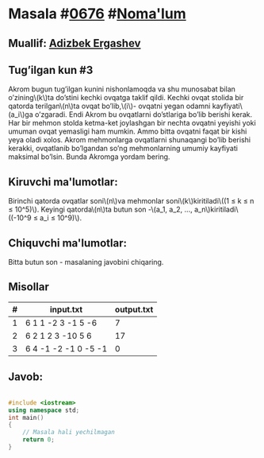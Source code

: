 
<h1>Masala #<a href="https://robocontest.uz/tasks/0676">0676</a> #<a href="https://robocontest.uz/tasks?category=1">Noma'lum</a></h1>
<h2> Muallif: <a href="https://robocontest.uz/profile/adizbek">Adizbek Ergashev</a></h2>
<h2>Tug’ilgan kun #3</h2>
<p>Akrom bugun tug’ilgan kunini nishonlamoqda va shu munosabat bilan o’zining\(k\)ta do’stini kechki ovqatga taklif qildi. Kechki ovqat stolida bir qatorda terilgan\(n\)ta ovqat bo’lib,\(i\)- ovqatni yegan odamni kayfiyati\(a_i\)ga o’zgaradi. Endi Akrom bu ovqatlarni do’stlariga bo’lib berishi kerak.
Har bir mehmon stolda ketma-ket joylashgan bir nechta ovqatni yeyishi yoki umuman ovqat yemasligi ham mumkin. Ammo bitta ovqatni faqat bir kishi yeya oladi xolos. Akrom mehmonlarga ovqatlarni shunaqangi bo’lib berishi kerakki, ovqatlanib bo’lgandan so’ng mehmonlarning umumiy kayfiyati maksimal bo’lsin. Bunda Akromga yordam bering.</p>
<h2>Kiruvchi ma'lumotlar:</h2>
<p>Birinchi qatorda ovqatlar soni\(n\)va mehmonlar soni\(k\)kiritiladi\((1 ≤ k ≤ n ≤ 10^5)\). Keyingi qatorda\(n\)ta butun son -\(a_1, a_2, ..., a_n\)kiritiladi\((-10^9 ≤ a_i ≤ 10^9)\).</p>
<h2>Chiquvchi ma'lumotlar:</h2>
<p>Bitta butun son - masalaning javobini chiqaring.</p>
<h2>Misollar</h2>
<table>
    <thead>
        <tr>
            <th>#</th>
            <th>input.txt</th>
            <th>output.txt</th>
        </tr>
    </thead>
    <tbody>
            <tr>
                <td>1</td>
                <td>6 1
1 -2 3 -1 5 -6</td>
                <td>7</td>
            </tr>
            <tr>
                <td>2</td>
                <td>6 2
1 2 3 -10 5 6</td>
                <td>17</td>
            </tr>
            <tr>
                <td>3</td>
                <td>6 4
-1 -2 -1 0 -5 -1</td>
                <td>0</td>
            </tr>
    </tbody>
    </table>
    
<h2>Javob:</h2>

######
```cpp
#include <iostream>
using namespace std;
int main()
{
    // Masala hali yechilmagan
    return 0;
}
```
